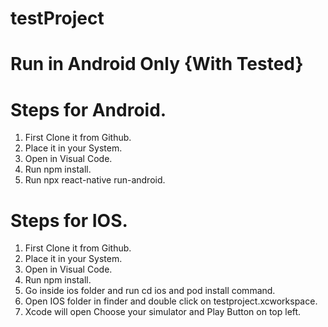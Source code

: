 # testProject

# Run in Android Only {With Tested}

# Steps for Android.
1. First Clone it from Github.
2. Place it in your System.
3. Open in Visual Code.
4. Run npm install.
5. Run npx react-native run-android.

# Steps for IOS.
1. First Clone it from Github.
2. Place it in your System.
3. Open in Visual Code.
4. Run npm install.
5. Go inside ios folder and run cd ios and pod install command.
6. Open IOS folder in finder and double click on testproject.xcworkspace.
7. Xcode will open Choose your simulator and Play Button on top left.






